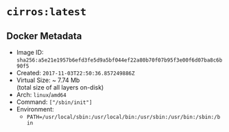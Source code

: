 # `cirros:latest`

## Docker Metadata

- Image ID: `sha256:a5e21e1957b6efd3fe5d9a5bf044ef22a80b70f07b95f3e00f6d07ba8c6b90f5`
- Created: `2017-11-03T22:50:36.857249886Z`
- Virtual Size: ~ 7.74 Mb  
  (total size of all layers on-disk)
- Arch: `linux`/`amd64`
- Command: `["/sbin/init"]`
- Environment:
  - `PATH=/usr/local/sbin:/usr/local/bin:/usr/sbin:/usr/bin:/sbin:/bin`
